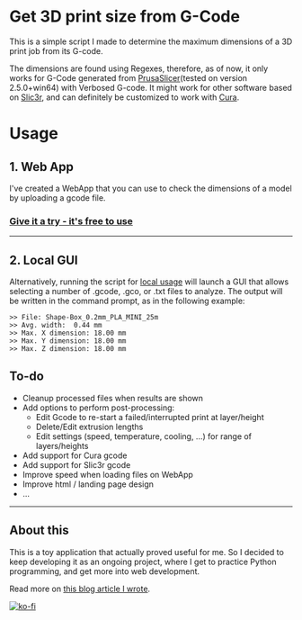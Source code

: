 # Get 3D print size from G-Code

This is a simple script I made to determine the maximum dimensions of a 3D print job from its G-code.

The dimensions are found using Regexes, therefore, as of now, it only works for G-Code generated from [PrusaSlicer](https://www.prusa3d.com/page/prusaslicer_424/)(tested on version 2.5.0+win64) with Verbosed G-code. It might work for other software based on [Slic3r](https://slic3r.org/), and can definitely be customized to work with [Cura](https://ultimaker.com/software/ultimaker-cura).

# Usage

## 1. Web App

I've created a WebApp that you can use to check the dimensions of a model by uploading a gcode file. 
### [Give it a try - it's free to use](https://get-3dprint-size-from-gcode.onrender.com)

---
 ## 2. Local GUI
Alternatively, running the script for [local usage](localGUI/gcode_3dprint_size.py) will launch a GUI that allows selecting a number of .gcode, .gco, or .txt files to analyze. The output will be written in the command prompt, as in the following example:
```
>> File: Shape-Box_0.2mm_PLA_MINI_25m
>> Avg. width:  0.44 mm
>> Max. X dimension: 18.00 mm
>> Max. Y dimension: 18.00 mm
>> Max. Z dimension: 18.00 mm
```


## To-do
- Cleanup processed files when results are shown
- Add options to perform post-processing:
    - Edit Gcode to re-start a failed/interrupted print at layer/height
    - Delete/Edit extrusion lengths
    - Edit settings (speed, temperature, cooling, ...) for range of layers/heights
- Add support for Cura gcode
- Add support for Slic3r gcode
- Improve speed when loading files on WebApp
- Improve html / landing page design
- ...


---

## About this
This is a toy application that actually proved useful for me. So I decided to keep developing it as an ongoing project, where I get to practice Python programming, and get more into web development.

Read more on [this blog article I wrote](https://www.makerluis.com/getting-the-size-of-3d-print-from-gcode/).

[![ko-fi](https://ko-fi.com/img/githubbutton_sm.svg)](https://ko-fi.com/E1E3FQ4XO)
